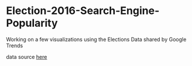 # Election-2016-Search-Engine-Popularity

Working on a few visualizations using the Elections Data shared by Google Trends

data source [here](http://googletrends.github.io/data/) 

